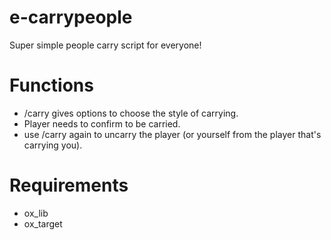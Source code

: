 # e-carrypeople
Super simple people carry script for everyone!

# Functions
- /carry gives options to choose the style of carrying.
- Player needs to confirm to be carried.
- use /carry again to uncarry the player (or yourself from the player that's carrying you).

# Requirements
- ox_lib
- ox_target
